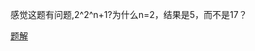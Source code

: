 感觉这题有问题,2^2^n+1?为什么n=2，结果是5，而不是17？

[题解](https://blog.csdn.net/tigerisland45/article/details/100808377)
